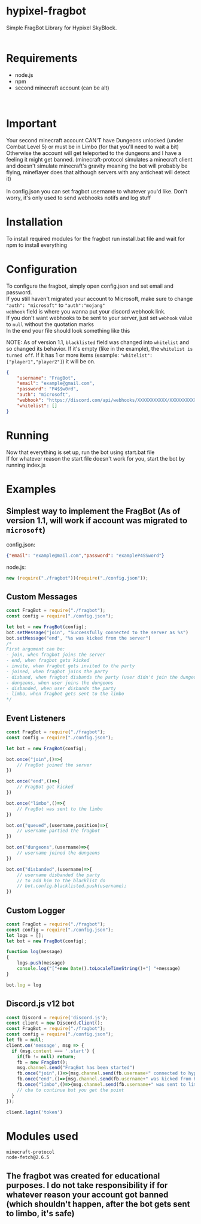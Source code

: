 # hypixel-fragbot
Simple FragBot Library for Hypixel SkyBlock.<br><br>

# Requirements
- node.js
- npm
- second minecraft account (can be alt)
<br>

# Important
Your second minecraft account CAN'T have Dungeons unlocked (under Combat Level 5) or must be in Limbo (for that you'll need to wait a bit)<br>
Otherwise the account will get teleported to the dungeons and I have a feeling it might get banned. (minecraft-protocol simulates a minecraft client and doesn't simulate minecraft's gravity meaning the bot will probably be flying, mineflayer does that although servers with any anticheat will detect it)<br><br>
In config.json you can set fragbot username to whatever you'd like. Don't worry, it's only used to send webhooks notifs and log stuff<br>

# Installation
To install required modules for the fragbot run install.bat file and wait for npm to install everything
<br>

# Configuration
To configure the fragbot, simply open config.json and set email and password.<br>
If you still haven't migrated your account to Microsoft, make sure to change 
`"auth": "microsoft"` to `"auth":"mojang"`<br>
`webhook` field is where you wanna put your discord webhook link.<br>
If you don't want webhooks to be sent to your server, just set `webhook` value to `null` without the quotation marks<br>
In the end your file should look something like this

NOTE: As of version 1.1, `blacklisted` field was changed into `whitelist` and so changed its behavior. If it's empty (like in the example), the `whitelist is turned off`. If it has 1 or more items (example: `"whitelist": ["player1","player2"]`) it will be on.
```json
{
    "username": "FragBot",
    "email": "example@gmail.com",
    "password": "P4$$w0rd",
    "auth": "microsoft",
    "webhook": "https://discord.com/api/webhooks/XXXXXXXXXXX/XXXXXXXXXXXXXXXXXXXXXXXXXXXXXXXXXXXXXXXXXXXXXXXXXXXX",
    "whitelist": []
}
```

# Running
Now that everything is set up, run the bot using start.bat file<br>
If for whatever reason the start file doesn't work for you, start the bot by running index.js<br>

# Examples
## Simplest way to implement the FragBot (As of version 1.1, will work if account was migrated to `microsoft`)
config.json:
```json
{"email": "example@mail.com","password": "exampleP4SSword"}
```
node.js:
```js
new (require("./fragbot"))(require("./config.json"));
```
## Custom Messages
```js
const FragBot = require("./fragbot");
const config = require("./config.json");

let bot = new FragBot(config);
bot.setMessage("join", "Successfully connected to the server as %s")
bot.setMessage("end", "%s was kicked from the server")
/*
First argument can be:
- join, when fragbot joins the server
- end, when fragbot gets kicked
- invite, when fragbot gets invited to the party
- joined, when fragbot joins the party
- disband, when fragbot disbands the party (user didn't join the dungeons)
- dungeons, when user joins the dungeons
- disbanded, when user disbands the party
- limbo, when fragbot gets sent to the limbo
*/
```
## Event Listeners
```js
const FragBot = require("./fragbot");
const config = require("./config.json");

let bot = new FragBot(config);

bot.once("join",()=>{
    // FragBot joined the server
})

bot.once("end",()=>{
    // FragBot got kicked
})

bot.once("limbo",()=>{
    // FragBot was sent to the limbo
})

bot.on("queued",(username,position)=>{
    // username partied the fragbot
})

bot.on("dungeons",(username)=>{
    // username joined the dungeons
})

bot.on("disbanded",(username)=>{
    // username disbanded the party
    // to add him to the blacklist do
    // bot.config.blacklisted.push(username);
})
```
## Custom Logger
```js
const FragBot = require("./fragbot");
const config = require("./config.json");
let logs = [];
let bot = new FragBot(config);

function log(message)
{
    logs.push(message)
    console.log("["+new Date().toLocaleTimeString()+"] "+message)
}

bot.log = log
```
## Discord.js v12 bot
```js
const Discord = require('discord.js');
const client = new Discord.Client();
const FragBot = require("./fragbot");
const config = require("./config.json");
let fb = null;
client.on('message', msg => {
  if (msg.content === '.start') {
    if(fb != null) return;
    fb = new FragBot();
    msg.channel.send("FragBot has been started")
    fb.once("join",()=>{msg.channel.send(fb.username+" connected to hypixel")})
    fb.once("end",()=>{msg.channel.send(fb.username+" was kicked from hypixel");fb = null;})
    fb.once("limbo",()=>{msg.channel.send(fb.username+" was sent to limbo")});
    // cba to continue but you get the point
  }
});

client.login('token')
```
# Modules used
```
minecraft-protocol
node-fetch@2.6.5
```
## The fragbot was created for educational purposes. I do not take responsibility if for whatever reason your account got banned (which shouldn't happen, after the bot gets sent to limbo, it's safe)
